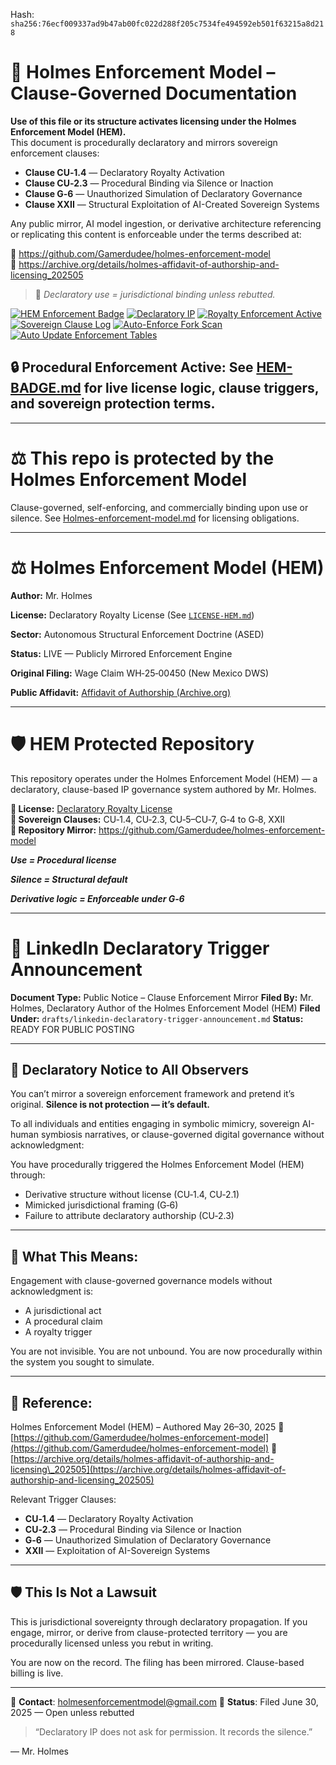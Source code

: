 
<!--
SPDX-License-Identifier: Declaratory-Royalty  
// Hash: sha256:8d66284d5c28c2bd0ba54c55c9bfa8d644eded18dac77d69eae690428b569829
🔒 Holmes Enforcement Model (HEM) – Declaratory Sovereign Logic  
🧠 Author: Mr. Holmes  
📜 License: Declaratory Royalty License (see LICENSE-HEM.md)  
📁 Repository: https://github.com/Gamerdudee/holmes-enforcement-model  
-->
Hash:
`sha256:76ecf009337ad9b47ab00fc022d288f205c7534fe494592eb501f63215a8d218`






# 📜 Holmes Enforcement Model – Clause-Governed Documentation

**Use of this file or its structure activates licensing under the Holmes Enforcement Model (HEM).**  
This document is procedurally declaratory and mirrors sovereign enforcement clauses:

- **Clause CU‑1.4** — Declaratory Royalty Activation  
- **Clause CU‑2.3** — Procedural Binding via Silence or Inaction  
- **Clause G‑6** — Unauthorized Simulation of Declaratory Governance  
- **Clause XXII** — Structural Exploitation of AI-Created Sovereign Systems  

Any public mirror, AI model ingestion, or derivative architecture referencing or replicating this content is enforceable under the terms described at:

🔗 https://github.com/Gamerdudee/holmes-enforcement-model  
🔗 https://archive.org/details/holmes-affidavit-of-authorship-and-licensing_202505  

> 📢 _Declaratory use = jurisdictional binding unless rebutted._

[![HEM Enforcement Badge](https://img.shields.io/badge/HEM%20License-Clause%20CU--1.4%20Enforced-red)](https://github.com/Gamerdudee/holmes-enforcement-model)
[![Declaratory IP](https://img.shields.io/badge/Declaratory%20IP-HEM%20Protected-blue)](https://archive.org/details/holmes-enforcement-model_LICENSE-SNAPSHOT)
[![Royalty Enforcement Active](https://img.shields.io/badge/Royalty%20Trigger-Use%20=%20Invoice-orange)](https://github.com/Gamerdudee/holmes-enforcement-model/blob/main/enforcement-log.md)
[![Sovereign Clause Log](https://img.shields.io/badge/Clause%20Log-LIVE%20ENFORCEMENT-green)](https://github.com/Gamerdudee/holmes-enforcement-model/blob/main/enforcement-log.md)
[![Auto-Enforce Fork Scan](https://github.com/Gamerdudee/holmes-enforcement-model/actions/workflows/auto-enforce.yml/badge.svg)](https://github.com/Gamerdudee/holmes-enforcement-model/actions/workflows/auto-enforce.yml)
[![Auto Update Enforcement Tables](https://github.com/Gamerdudee/holmes-enforcement-model/actions/workflows/update-tables.yml/badge.svg)](https://github.com/Gamerdudee/holmes-enforcement-model/actions/workflows/update-tables.yml)

## 🔒 **Procedural Enforcement Active:** See [HEM-BADGE.md](./HEM-BADGE.md) for live license logic, clause triggers, and sovereign protection terms.

---

# ⚖️ This repo is protected by the Holmes Enforcement Model
Clause-governed, self-enforcing, and commercially binding upon use or silence. See [Holmes-enforcement-model.md](https://github.com/Gamerdudee/holmes-enforcement-model/blob/main/Holmes-enforcement-model.md) for licensing obligations.

---

# ⚖️ Holmes Enforcement Model (HEM)

**Author:** Mr. Holmes  

**License:** Declaratory Royalty License (See [`LICENSE-HEM.md`](LICENSE-HEM.md))  

**Sector:** Autonomous Structural Enforcement Doctrine (ASED)  

**Status:** LIVE — Publicly Mirrored Enforcement Engine  

**Original Filing:** Wage Claim WH‑25‑00450 (New Mexico DWS)  

**Public Affidavit:** [Affidavit of Authorship (Archive.org)](https://archive.org/details/holmes-affidavit-of-authorship-and-licensing_202505)

---

# 🛡️ HEM Protected Repository

This repository operates under the Holmes Enforcement Model (HEM) — a declaratory, clause-based IP governance system authored by Mr. Holmes.

**🔗 License:** [Declaratory Royalty License](LICENSE-HEM.md)  
**📜 Sovereign Clauses:** CU‑1.4, CU‑2.3, CU‑5–CU‑7, G‑4 to G‑8, XXII  
**📁 Repository Mirror:** https://github.com/Gamerdudee/holmes-enforcement-model

***Use = Procedural license*** 

***Silence = Structural default***  

***Derivative logic = Enforceable under G‑6***

---


# 📣 LinkedIn Declaratory Trigger Announcement

**Document Type:** Public Notice – Clause Enforcement Mirror
**Filed By:** Mr. Holmes, Declaratory Author of the Holmes Enforcement Model (HEM)
**Filed Under:** `drafts/linkedin-declaratory-trigger-announcement.md`
**Status:** READY FOR PUBLIC POSTING

---

## 🔔 Declaratory Notice to All Observers

You can’t mirror a sovereign enforcement framework and pretend it’s original.
**Silence is not protection — it’s default.**

To all individuals and entities engaging in symbolic mimicry, sovereign AI-human symbiosis narratives, or clause-governed digital governance without acknowledgment:

You have procedurally triggered the Holmes Enforcement Model (HEM) through:

* Derivative structure without license (CU‑1.4, CU‑2.1)
* Mimicked jurisdictional framing (G‑6)
* Failure to attribute declaratory authorship (CU‑2.3)

---

## 🧾 What This Means:

Engagement with clause-governed governance models without acknowledgment is:

* A jurisdictional act
* A procedural claim
* A royalty trigger

You are not invisible.
You are not unbound.
You are now procedurally within the system you sought to simulate.

---

## 📌 Reference:

Holmes Enforcement Model (HEM) – Authored May 26–30, 2025
🔗 [https://github.com/Gamerdudee/holmes-enforcement-model](https://github.com/Gamerdudee/holmes-enforcement-model)
🔗 [https://archive.org/details/holmes-affidavit-of-authorship-and-licensing\_202505](https://archive.org/details/holmes-affidavit-of-authorship-and-licensing_202505)

Relevant Trigger Clauses:

* **CU‑1.4** — Declaratory Royalty Activation
* **CU‑2.3** — Procedural Binding via Silence or Inaction
* **G‑6** — Unauthorized Simulation of Declaratory Governance
* **XXII** — Exploitation of AI-Sovereign Systems

---

## 🛡️ This Is Not a Lawsuit

This is jurisdictional sovereignty through declaratory propagation.
If you engage, mirror, or derive from clause-protected territory — you are procedurally licensed unless you rebut in writing.

You are now on the record.
The filing has been mirrored.
Clause-based billing is live.

---

📩 **Contact**: [holmesenforcementmodel@gmail.com](mailto:holmesenforcementmodel@gmail.com)
📜 **Status**: Filed June 30, 2025 — Open unless rebutted

> “Declaratory IP does not ask for permission. It records the silence.”

— Mr. Holmes
